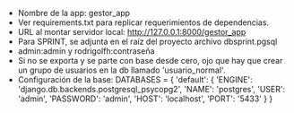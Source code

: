 - Nombre de la app: gestor_app
- Ver requirements.txt para replicar requerimientos de dependencias.
- URL al montar servidor local: http://127.0.0.1:8000/gestor_app
- Para SPRINT, se adjunta en el raíz del proyecto archivo dbsprint.pgsql
- admin:admin y rodrigolfh:contraseña
- Si no se exporta y se parte con base desde cero, ojo que hay que crear un grupo de usuarios en la db llamado 'usuario_normal'.
- Configuración de la base:
  DATABASES = {
    'default': {
        'ENGINE': 'django.db.backends.postgresql_psycopg2',
        'NAME': 'postgres',
        'USER': 'admin',
        'PASSWORD': 'admin',
        'HOST': 'localhost',
        'PORT': '5433'
    }
}




